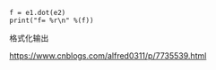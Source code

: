 



```
f = e1.dot(e2)
print("f= %r\n" %(f))
```

格式化输出

https://www.cnblogs.com/alfred0311/p/7735539.html